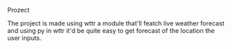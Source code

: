 Prozect

The project is made using wttr a module that'll featch live weather forecast and using py in wttr it'd be quite easy to get forecast of the location the user inputs.
